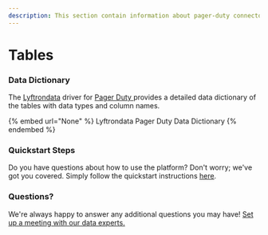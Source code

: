 ```yaml
---
description: This section contain information about pager-duty connector tables information
---
```


# Tables

### Data Dictionary

The [Lyftrondata](https://www.lyftrondata.com/) driver for [Pager Duty](None/)[ ](https://www.lyftrondata.com/integration/pager-duty/)provides a detailed data dictionary of the tables with data types and column names.

{% embed url="None" %}
Lyftrondata Pager Duty Data Dictionary
{% endembed %}

### Quickstart Steps

Do you have questions about how to use the platform? Don't worry; we've got you covered. Simply follow the quickstart instructions [here](../README.md).

### Questions? <a href="#questions" id="questions"></a>

We're always happy to answer any additional questions you may have! [Set up a meeting with our data experts.](https://www.lyftrondata.com/book-a-meeting/)

